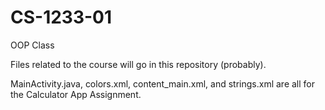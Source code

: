 # CS-1233-01
OOP Class

Files related to the course will go in this repository (probably).

MainActivity.java, colors.xml, content_main.xml, and strings.xml are all for the Calculator App Assignment.
